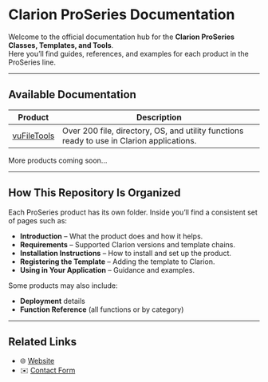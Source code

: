 # Clarion ProSeries Documentation

Welcome to the official documentation hub for the **Clarion ProSeries Classes, Templates, and Tools**.  
Here you’ll find guides, references, and examples for each product in the ProSeries line.

---

## Available Documentation

| Product      | Description                                                                 |
|--------------|-----------------------------------------------------------------------------|
| [vuFileTools](./vuFileTools/index.md) | Over 200 file, directory, OS, and utility functions ready to use in Clarion applications. |

More products coming soon...

---

## How This Repository Is Organized

Each ProSeries product has its own folder. Inside you’ll find a consistent set of pages such as:

- **Introduction** – What the product does and how it helps.  
- **Requirements** – Supported Clarion versions and template chains.  
- **Installation Instructions** – How to install and set up the product.  
- **Registering the Template** – Adding the template to Clarion.  
- **Using in Your Application** – Guidance and examples.  

Some products may also include:

- **Deployment** details  
- **Function Reference** (all functions or by category)  

---

## Related Links

- 🌐 [Website](https://clarionproseries.com)  
- ✉️ [Contact Form](https://www.clarionproseries.com/html/contact.php)
